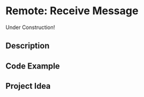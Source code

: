 # Remote:   Receive Message

<!-- Write here -->

Under Construction!

## Description

<!-- Write here -->

## Code Example

<!-- Write here -->

## Project Idea

<!-- Write here -->

